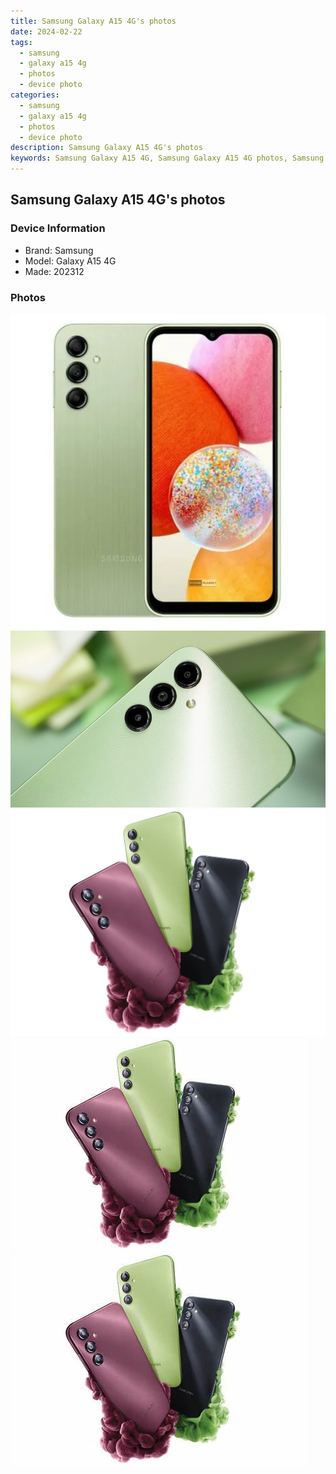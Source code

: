 ```yaml
---
title: Samsung Galaxy A15 4G's photos
date: 2024-02-22
tags: 
  - samsung
  - galaxy a15 4g
  - photos
  - device photo
categories: 
  - samsung
  - galaxy a15 4g
  - photos
  - device photo
description: Samsung Galaxy A15 4G's photos
keywords: Samsung Galaxy A15 4G, Samsung Galaxy A15 4G photos, Samsung Galaxy A15 4G device photo
---
```


## Samsung Galaxy A15 4G's photos

### Device Information

- Brand: Samsung
- Model: Galaxy A15 4G
- Made: 202312

### Photos

![/images/best-assets/devices/samsung/samsung-galaxy-a15-4g/1.jpg](/images/best-assets/devices/samsung/samsung-galaxy-a15-4g/1.jpg)
![/images/best-assets/devices/samsung/samsung-galaxy-a15-4g/2.jpg](/images/best-assets/devices/samsung/samsung-galaxy-a15-4g/2.jpg)
![/images/best-assets/devices/samsung/samsung-galaxy-a15-4g/3.jpg](/images/best-assets/devices/samsung/samsung-galaxy-a15-4g/3.jpg)
![/images/best-assets/devices/samsung/samsung-galaxy-a15-4g/4.jpg](/images/best-assets/devices/samsung/samsung-galaxy-a15-4g/4.jpg)
![/images/best-assets/devices/samsung/samsung-galaxy-a15-4g/5.jpg](/images/best-assets/devices/samsung/samsung-galaxy-a15-4g/5.jpg)
